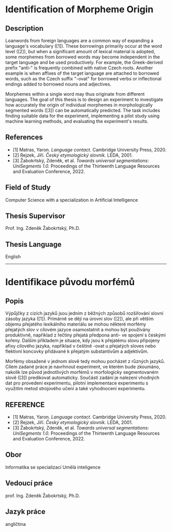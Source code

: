 # Identification of Morpheme Origin

## Description
Loanwords from foreign languages are a common way of expanding a language's vocabulary ([1]). These borrowings primarily occur at the word level ([2]), but when a significant amount of lexical material is adopted, some morphemes from borrowed words may become independent in the target language and be used productively. For example, the Greek-derived prefix "anti-" is frequently combined with native Czech roots. Another example is when affixes of the target language are attached to borrowed words, such as the Czech suffix "-ovat" for borrowed verbs or inflectional endings added to borrowed nouns and adjectives.

Morphemes within a single word may thus originate from different languages. The goal of this thesis is to design an experiment to investigate how accurately the origin of individual morphemes in morphologically segmented words ([3]) can be automatically predicted. The task includes finding suitable data for the experiment, implementing a pilot study using machine learning methods, and evaluating the experiment's results.

## References
* [1] Matras, Yaron. *Language contact.* Cambridge University Press, 2020.
* [2] Rejzek, Jiří. *Český etymologický slovník.* LEDA, 2001.
* [3] Žabokrtský, Zdeněk, et al. *Towards universal segmentations: UniSegments 1.0.* Proceedings of the Thirteenth Language Resources and Evaluation Conference, 2022.

## Field of Study
Computer Science with a specialization in Artificial Intelligence

## Thesis Supervisor
Prof. Ing. Zdeněk Žabokrtský, Ph.D.

## Thesis Language
English

---

# Identifikace původu morfémů

## Popis
Výpůjčky z cizích jazyků jsou jedním z běžných způsobů rozšiřování slovní zásoby jazyka ([1]). Primárně se dějí na úrovni slov ([2]), ale při větším objemu přejatého lexikálního materiálu se mohou některé morfémy přejatých slov v cílovém jazyce osamostatnit a mohou být používány produktivně, například z řečtiny přejatá předpona anti- ve spojení s českými kořeny. Dalším příkladem je situace, kdy jsou k přejatému slovu připojeny afixy cílového jazyka, například v češtině -ovat u přejatých sloves nebo flektivní koncovky přidávané k přejatým substantivům a adjektivům.

Morfémy obsažené v jednom slově tedy mohou pocházet z různých jazyků. Cílem zadané práce je navrhnout experiment, ve kterém bude zkoumáno, nakolik lze původ jednotlivých morfémů v morfologicky segmentovaném slově ([3]) predikovat automaticky. Součástí zadání je nalezení vhodných dat pro provedení experimentu, pilotní implementace experimentu s využitím metod strojového učení a také vyhodnocení experimentu.

## REFERENCE
* [1] Matras, Yaron. *Language contact.* Cambridge University Press, 2020.
* [2] Rejzek, Jiří. *Český etymologický slovník.* LEDA, 2001.
* [3] Žabokrtský, Zdeněk, et al. *Towards universal segmentations: UniSegments 1.0.* Proceedings of the Thirteenth Language Resources and Evaluation Conference, 2022.

## Obor
Informatika se specializací Umělá inteligence

## Vedoucí práce
prof. Ing. Zdeněk Žabokrtský, Ph.D.

## Jazyk práce
angličtina
